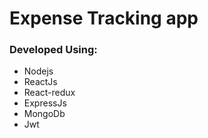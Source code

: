 # Expense Tracking app

### Developed Using:

- Nodejs
- ReactJs
- React-redux
- ExpressJs
- MongoDb
- Jwt



